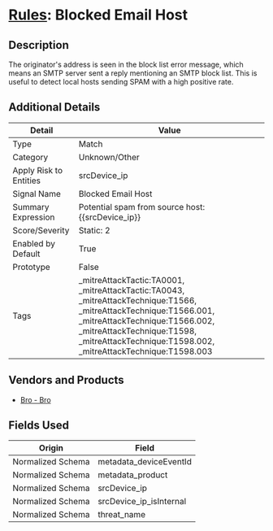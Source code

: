 # [Rules](README.md): Blocked Email Host

## Description
The originator's address is seen in the block list error message, which means an SMTP server sent a reply mentioning an SMTP block list. This is useful to detect local hosts sending SPAM with a high positive rate.

## Additional Details
|Detail|Value|
|----|----|
|Type|Match|
|Category|Unknown/Other|
|Apply Risk to Entities|srcDevice_ip|
|Signal Name|Blocked Email Host|
|Summary Expression|Potential spam from source host: {{srcDevice_ip}}|
|Score/Severity|Static: 2|
|Enabled by Default|True|
|Prototype|False|
|Tags|_mitreAttackTactic:TA0001, _mitreAttackTactic:TA0043, _mitreAttackTechnique:T1566, _mitreAttackTechnique:T1566.001, _mitreAttackTechnique:T1566.002, _mitreAttackTechnique:T1598, _mitreAttackTechnique:T1598.002, _mitreAttackTechnique:T1598.003|
## Vendors and Products
- [Bro - Bro](../products/37C866BF-72E1-470A-9072-EDB908F56951.md)


## Fields Used

|Origin|Field|
|----|----|
|Normalized Schema|metadata_deviceEventId|
|Normalized Schema|metadata_product|
|Normalized Schema|srcDevice_ip|
|Normalized Schema|srcDevice_ip_isInternal|
|Normalized Schema|threat_name|


